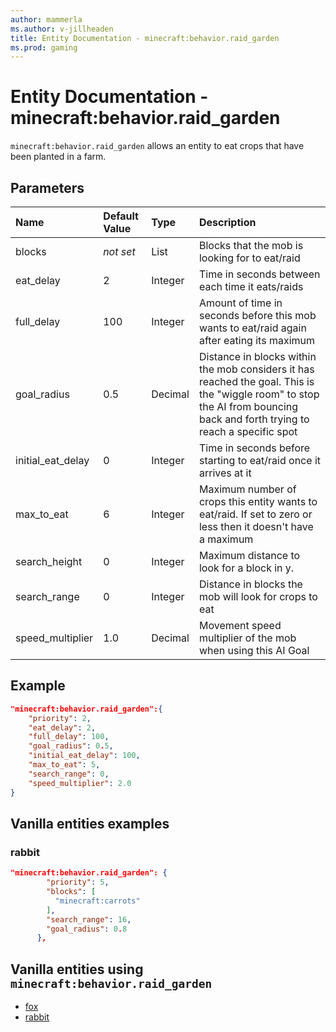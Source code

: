 ```yaml
---
author: mammerla
ms.author: v-jillheaden
title: Entity Documentation - minecraft:behavior.raid_garden
ms.prod: gaming
---
```


# Entity Documentation - minecraft:behavior.raid_garden

`minecraft:behavior.raid_garden` allows an entity to eat crops that have been planted in a farm.

## Parameters

|Name |Default Value  |Type  |Description  |
|:----------|:----------|:----------|:----------|
|blocks|*not set* | List|  Blocks that the mob is looking for to eat/raid |
|eat_delay| 2| Integer|  Time in seconds between each time it eats/raids |
| full_delay| 100| Integer| Amount of time in seconds before this mob wants to eat/raid again after eating its maximum |
|goal_radius| 0.5| Decimal|  Distance in blocks within the mob considers it has reached the goal. This is the "wiggle room" to stop the AI from bouncing back and forth trying to reach a specific spot |
|initial_eat_delay| 0| Integer|  Time in seconds before starting to eat/raid once it arrives at it |
|max_to_eat| 6| Integer| Maximum number of crops this entity wants to eat/raid. If set to zero or less then it doesn't have a maximum |
|search_height| 0 | Integer | Maximum distance to look for a block in y. |
|search_range| 0| Integer| Distance in blocks the mob will look for crops to eat |
|speed_multiplier| 1.0| Decimal|  Movement speed multiplier of the mob when using this AI Goal |

## Example

```json
"minecraft:behavior.raid_garden":{
    "priority": 2,
    "eat_delay": 2,
    "full_delay": 100,
    "goal_radius": 0.5,
    "initial_eat_delay": 100,
    "max_to_eat": 5,
    "search_range": 0,
    "speed_multiplier": 2.0
}
```

## Vanilla entities examples

### rabbit

```json
"minecraft:behavior.raid_garden": {
        "priority": 5,
        "blocks": [
          "minecraft:carrots"
        ],
        "search_range": 16,
        "goal_radius": 0.8
      },

```

## Vanilla entities using `minecraft:behavior.raid_garden`

- [fox](../../../../Source/VanillaBehaviorPack_Snippets/entities/fox.md)
- [rabbit](../../../../Source/VanillaBehaviorPack_Snippets/entities/rabbit.md)
